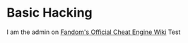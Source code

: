 # Basic Hacking
I am the admin on [Fandom's Official Cheat Engine Wiki](https://cheat-engine-restored.fandom.com/wiki/Cheat_Engine_Wiki)
Test